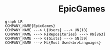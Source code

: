 <h1 align="center">EpicGames</h1>

```mermaid
graph LR
COMPANY_NAME{EpicGames}
COMPANY_NAME ---> U{Users} ---> UN[18]
COMPANY_NAME ---> R{Repositories} ---> RN[863]
COMPANY_NAME ---> G{Gists} ---> GN[59]
COMPANY_NAME ---> ML{Most Used<br>Languages}
```
